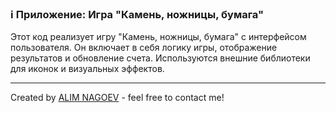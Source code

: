 ### ℹ️ Приложение: Игра "Камень, ножницы, бумага"

Этот код реализует игру "Камень, ножницы, бумага" с интерфейсом пользователя.
Он включает в себя логику игры, отображение результатов и обновление счета.
Используются внешние библиотеки для иконок и визуальных эффектов.

-----
Created by [ALIM NAGOEV](https://github.com/nagoev-id) - feel free to contact me!

